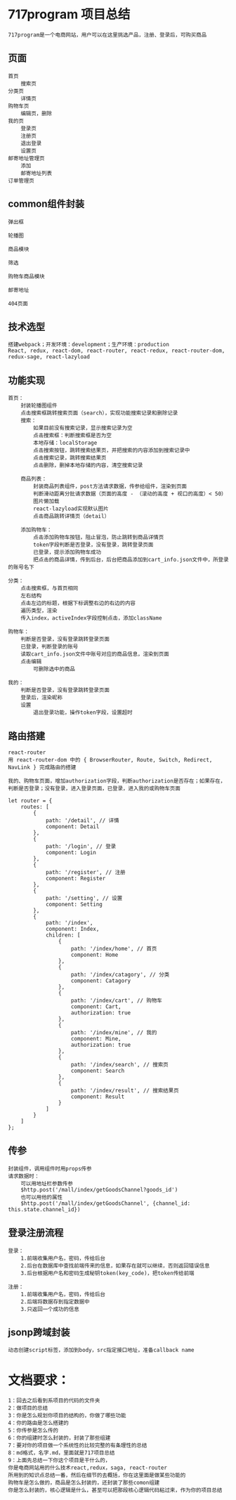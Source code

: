 # 717program 项目总结

    717program是一个电商网站，用户可以在这里挑选产品，注册、登录后，可购买商品

## 页面
    首页
        搜索页
    分类页
        详情页
    购物车页
        编辑页，删除
    我的页
        登录页
        注册页
        退出登录
        设置页
    邮寄地址管理页
        添加
        邮寄地址列表
    订单管理页
    
## common组件封装
    弹出框

    轮播图

    商品模块

    筛选

    购物车商品模块

    邮寄地址

    404页面

## 技术选型

    搭建webpack；开发环境：development；生产环境：production
    React, redux, react-dom, react-router, react-redux, react-router-dom, redux-sage, react-lazyload

## 功能实现

    首页：
        封装轮播图组件
        点击搜索框跳转搜索页面（search），实现功能搜索记录和删除记录
        搜索：
            如果目前没有搜索记录，显示搜索记录为空
            点击搜索框：判断搜索框是否为空
            本地存储：localStorage
            点击搜索按钮，跳转搜索结果页，并把搜索的内容添加到搜索记录中
            点击搜索记录，跳转搜索结果页
            点击删除，删掉本地存储的内容，清空搜索记录

        商品列表：
            封装商品列表组件，post方法请求数据，传参给组件，渲染到页面
            判断滑动距离分批请求数据（页面的高度 - （滚动的高度 + 视口的高度）< 50）
            图片懒加载
            react-lazyload实现默认图片
            点击商品跳转详情页（detail）

        添加购物车：
            点击添加购物车按钮，阻止冒泡，防止跳转到商品详情页
            token字段判断是否登录，没有登录，跳转登录页面
            已登录，提示添加购物车成功
            把点击的商品详情，传到后台，后台把商品添加到cart_info.json文件中，所登录的账号名下
    
    分类：
        点击搜索框，与首页相同
        左右结构
        点击左边的标题，根据下标调整右边的右边的内容
        遍历类型，渲染
        传入index，activeIndex字段控制点击，添加className

    购物车：
        判断是否登录，没有登录跳转登录页面
        已登录，判断登录的账号
        读取cart_info.json文件中账号对应的商品信息，渲染到页面
        点击编辑
            可删除选中的商品

    我的：
        判断是否登录，没有登录跳转登录页面
        登录后，渲染昵称
        设置
            退出登录功能，操作token字段，设置超时


## 路由搭建

    react-router
    用 react-router-dom 中的 { BrowserRouter, Route, Switch, Redirect, NavLink } 完成路由的搭建

    我的、购物车页面，增加authorization字段，判断authorization是否存在；如果存在，判断是否登录；没有登录，进入登录页面，已登录，进入我的或购物车页面

    let router = {
        routes: [
            {
                path: '/detail', // 详情
                component: Detail
            },
            {
                path: '/login', // 登录
                component: Login
            },
            {
                path: '/register', // 注册
                component: Register
            },
            {
                path: '/setting', // 设置
                component: Setting
            },
            {
                path: '/index',
                component: Index,
                children: [
                    {
                        path: '/index/home', // 首页
                        component: Home
                    },
                    {
                        path: '/index/catagory', // 分类
                        component: Catagory
                    },
                    {
                        path: '/index/cart', // 购物车
                        component: Cart,
                        authorization: true
                    },
                    {
                        path: '/index/mine', // 我的
                        component: Mine,
                        authorization: true
                    },
                    {
                        path: '/index/search', // 搜索页
                        component: Search
                    },
                    {
                        path: '/index/result', // 搜索结果页
                        component: Result
                    }
                ]
            }
        ]
    };

## 传参

    封装组件，调用组件时用props传参
    请求数据时：
        可以用地址栏参数传参
        $http.post('/mall/index/getGoodsChannel?goods_id')
        也可以用他的属性 
        $http.post('/mall/index/getGoodsChannel', {channel_id: this.state.channel_id})

## 登录注册流程

    登录：
        1.前端收集用户名，密码，传给后台
        2.后台在数据库中查找前端传来的信息，如果存在就可以继续，否则返回错误信息
        3.后台根据用户名和密码生成秘钥token(key_code)，把token传给前端
    
    注册：
        1.前端收集用户名，密码，传给后台
        2.后端将数据存到指定数据中
        3.只返回一个成功的信息

## jsonp跨域封装

    动态创建script标签，添加到body，src指定接口地址，准备callback name

# 文档要求：

    1：回去之后看到系项目的代码的文件夹
    2：做项目的总结
    3：你是怎么规划你项目的结构的，你做了哪些功能
    4：你的路由是怎么搭建的
    5：你传参是怎么传的
    6：你的组建时怎么封装的，封装了那些组建
    7：要对你的项目做一个系统性的比较完整的有条理性的总结
    8：md格式，名字.md，里面就是717项目总结
    9：上面先总结一下你这个项目是干什么的，
    你是电商网站用的什么技术react,redux，saga, react-router
    所用到的知识点总结一番，然后在细节的去概括，你在这里面是做某些功能的
    购物车是怎么做的，商品是怎么封装的，还封装了那些comon组建
    你是怎么封装的，核心逻辑是什么，甚至可以把那段核心逻辑代码粘过来，作为你的项目总结